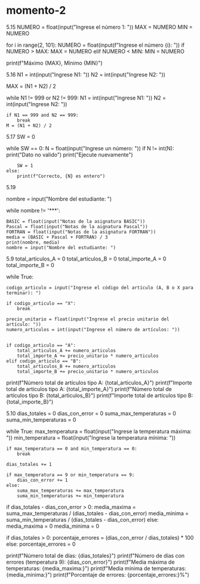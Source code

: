 # momento-2
5.15
NUMERO = float(input("Ingrese el número 1: "))
MAX = NUMERO
MIN = NUMERO

for i in range(2, 101):
    NUMERO = float(input(f"Ingrese el número {i}: "))
    if NUMERO > MAX:
        MAX = NUMERO
    elif NUMERO < MIN:
        MIN = NUMERO

print(f"Máximo {MAX}, Mínimo {MIN}")

5.16
N1 = int(input("Ingrese N1: "))
N2 = int(input("Ingrese N2: "))

MAX = (N1 + N2) / 2

while N1 != 999 or N2 != 999:
    N1 = int(input("Ingrese N1: "))
    N2 = int(input("Ingrese N2: "))

    if N1 == 999 and N2 == 999:
        break
    M = (N1 + N2) / 2

5.17
SW = 0

while SW == 0:
    N = float(input("Ingrese un número: "))
    if N != int(N):
        print("Dato no valido")
        print("Ejecute nuevamente")

        SW = 1
    else:
        print(f"Correcto, {N} es entero")

5.19

nombre = input("Nombre del estudiante: ")

while nombre != '***':
    
    BASIC = float(input("Notas de la asignatura BASIC"))
    Pascal = float(input("Notas de la aignatura Pascal"))
    FORTRAN = float(input("Notas de la asignatura FORTRAN"))
    media = (BASIC + Pascal + FORTRAN) / 3
    print(nombre, media)
    nombre = input("Nombre del estudiante: ")

5.9
total_articulos_A = 0
total_articulos_B = 0
total_importe_A = 0
total_importe_B = 0

while True:

    codigo_articulo = input("Ingrese el código del artículo (A, B o X para terminar): ")
    
    if codigo_articulo == "X":
        break

    precio_unitario = float(input("Ingrese el precio unitario del artículo: "))
    numero_articulos = int(input("Ingrese el número de artículos: "))


    if codigo_articulo == "A":
        total_articulos_A += numero_articulos
        total_importe_A += precio_unitario * numero_articulos
    elif codigo_articulo == "B":
        total_articulos_B += numero_articulos
        total_importe_B += precio_unitario * numero_articulos
print(f"Número total de artículos tipo A: {total_articulos_A}")
print(f"Importe total de artículos tipo A: {total_importe_A}")
print(f"Número total de artículos tipo B: {total_articulos_B}")
print(f"Importe total de artículos tipo B: {total_importe_B}")

5.10
dias_totales = 0
dias_con_error = 0
suma_max_temperaturas = 0
suma_min_temperaturas = 0

while True:
    max_temperatura = float(input("Ingrese la temperatura máxima: "))
    min_temperatura = float(input("Ingrese la temperatura mínima: "))

    if max_temperatura == 0 and min_temperatura == 0:
        break 

    dias_totales += 1

    if max_temperatura == 9 or min_temperatura == 9:
        dias_con_error += 1 
    else:
        suma_max_temperaturas += max_temperatura 
        suma_min_temperaturas += min_temperatura  

if dias_totales - dias_con_error > 0:
    media_maxima = suma_max_temperaturas / (dias_totales - dias_con_error)
    media_minima = suma_min_temperaturas / (dias_totales - dias_con_error)
else:
    media_maxima = 0
    media_minima = 0


if dias_totales > 0:
    porcentaje_errores = (dias_con_error / dias_totales) * 100
else:
    porcentaje_errores = 0

print(f"Número total de días: {dias_totales}")
print(f"Número de días con errores (temperatura 9): {dias_con_error}")
print(f"Media máxima de temperaturas: {media_maxima:}")
print(f"Media mínima de temperaturas: {media_minima:}")
print(f"Porcentaje de errores: {porcentaje_errores:}%")
